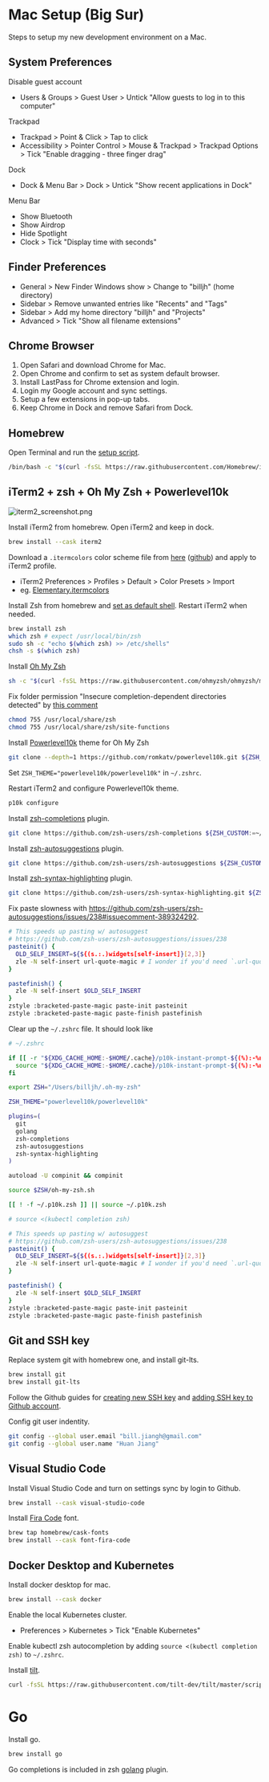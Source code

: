 # Mac Setup (Big Sur)

Steps to setup my new development environment on a Mac.

## System Preferences

Disable guest account
- Users & Groups > Guest User > Untick "Allow guests to log in to this computer"

Trackpad
- Trackpad > Point & Click > Tap to click
- Accessibility > Pointer Control > Mouse & Trackpad > Trackpad Options > Tick "Enable dragging - three finger drag"

Dock
- Dock & Menu Bar > Dock > Untick "Show recent applications in Dock"

Menu Bar
- Show Bluetooth
- Show Airdrop
- Hide Spotlight
- Clock > Tick "Display time with seconds"

## Finder Preferences

- General > New Finder Windows show > Change to "billjh" (home directory)
- Sidebar > Remove unwanted entries like "Recents" and "Tags"
- Sidebar > Add my home directory "billjh" and "Projects"
- Advanced > Tick "Show all filename extensions"

## Chrome Browser

1. Open Safari and download Chrome for Mac. 
1. Open Chrome and confirm to set as system default browser.
1. Install LastPass for Chrome extension and login. 
1. Login my Google account and sync settings. 
1. Setup a few extensions in pop-up tabs.
1. Keep Chrome in Dock and remove Safari from Dock.

## Homebrew

Open Terminal and run the [setup script](https://brew.sh/).

```bash
/bin/bash -c "$(curl -fsSL https://raw.githubusercontent.com/Homebrew/install/HEAD/install.sh)"
```

## iTerm2 + zsh + Oh My Zsh + Powerlevel10k

![iterm2_screenshot.png](/iterm2_screenshot.png)

Install iTerm2 from homebrew. Open iTerm2 and keep in dock.

```bash
brew install --cask iterm2
```

Download a `.itermcolors` color scheme file from [here](https://iterm2colorschemes.com/) ([github](https://github.com/mbadolato/iTerm2-Color-Schemes)) and apply to iTerm2 profile.
- iTerm2 Preferences > Profiles > Default > Color Presets > Import
- eg. [Elementary.itermcolors](https://raw.githubusercontent.com/mbadolato/iTerm2-Color-Schemes/master/schemes/Elementary.itermcolors)

Install Zsh from homebrew and [set as default shell](https://stackoverflow.com/a/44549662). Restart iTerm2 when needed.

```bash
brew install zsh
which zsh # expect /usr/local/bin/zsh
sudo sh -c "echo $(which zsh) >> /etc/shells"
chsh -s $(which zsh)
```

Install [Oh My Zsh](https://github.com/ohmyzsh/ohmyzsh#basic-installation)

```bash
sh -c "$(curl -fsSL https://raw.githubusercontent.com/ohmyzsh/ohmyzsh/master/tools/install.sh)"
```

Fix folder permission "Insecure completion-dependent directories detected" by [this comment](https://github.com/ohmyzsh/ohmyzsh/issues/6835#issuecomment-390187157)

```bash
chmod 755 /usr/local/share/zsh
chmod 755 /usr/local/share/zsh/site-functions
```
Install [Powerlevel10k](https://github.com/romkatv/powerlevel10k#oh-my-zsh) theme for Oh My Zsh

```bash
git clone --depth=1 https://github.com/romkatv/powerlevel10k.git ${ZSH_CUSTOM:-$HOME/.oh-my-zsh/custom}/themes/powerlevel10k
```

Set `ZSH_THEME="powerlevel10k/powerlevel10k"` in `~/.zshrc`.

Restart iTerm2 and configure Powerlevel10k theme.

```bash
p10k configure
```

Install [zsh-completions](https://github.com/zsh-users/zsh-completions#oh-my-zsh) plugin.

```bash
git clone https://github.com/zsh-users/zsh-completions ${ZSH_CUSTOM:=~/.oh-my-zsh/custom}/plugins/zsh-completions
```

Install [zsh-autosuggestions](https://github.com/zsh-users/zsh-autosuggestions/blob/master/INSTALL.md#oh-my-zsh) plugin.

```bash
git clone https://github.com/zsh-users/zsh-autosuggestions ${ZSH_CUSTOM:-~/.oh-my-zsh/custom}/plugins/zsh-autosuggestions
```

Install [zsh-syntax-highlighting](https://github.com/zsh-users/zsh-syntax-highlighting/blob/master/INSTALL.md#oh-my-zsh) plugin.

```bash
git clone https://github.com/zsh-users/zsh-syntax-highlighting.git ${ZSH_CUSTOM:-~/.oh-my-zsh/custom}/plugins/zsh-syntax-highlighting
```

Fix paste slowness with https://github.com/zsh-users/zsh-autosuggestions/issues/238#issuecomment-389324292.

```bash
# This speeds up pasting w/ autosuggest
# https://github.com/zsh-users/zsh-autosuggestions/issues/238
pasteinit() {
  OLD_SELF_INSERT=${${(s.:.)widgets[self-insert]}[2,3]}
  zle -N self-insert url-quote-magic # I wonder if you'd need `.url-quote-magic`?
}

pastefinish() {
  zle -N self-insert $OLD_SELF_INSERT
}
zstyle :bracketed-paste-magic paste-init pasteinit
zstyle :bracketed-paste-magic paste-finish pastefinish
```

Clear up the `~/.zshrc` file. It should look like

```bash
# ~/.zshrc

if [[ -r "${XDG_CACHE_HOME:-$HOME/.cache}/p10k-instant-prompt-${(%):-%n}.zsh" ]]; then
  source "${XDG_CACHE_HOME:-$HOME/.cache}/p10k-instant-prompt-${(%):-%n}.zsh"
fi

export ZSH="/Users/billjh/.oh-my-zsh"

ZSH_THEME="powerlevel10k/powerlevel10k"

plugins=(
  git
  golang
  zsh-completions
  zsh-autosuggestions
  zsh-syntax-highlighting
)

autoload -U compinit && compinit

source $ZSH/oh-my-zsh.sh

[[ ! -f ~/.p10k.zsh ]] || source ~/.p10k.zsh

# source <(kubectl completion zsh)

# This speeds up pasting w/ autosuggest
# https://github.com/zsh-users/zsh-autosuggestions/issues/238
pasteinit() {
  OLD_SELF_INSERT=${${(s.:.)widgets[self-insert]}[2,3]}
  zle -N self-insert url-quote-magic # I wonder if you'd need `.url-quote-magic`?
}

pastefinish() {
  zle -N self-insert $OLD_SELF_INSERT
}
zstyle :bracketed-paste-magic paste-init pasteinit
zstyle :bracketed-paste-magic paste-finish pastefinish
```

## Git and SSH key

Replace system git with homebrew one, and install git-lts.

```bash
brew install git
brew install git-lts
```

Follow the Github guides for [creating new SSH key](https://docs.github.com/en/free-pro-team@latest/github/authenticating-to-github/generating-a-new-ssh-key-and-adding-it-to-the-ssh-agent) and [adding SSH key to Github account](https://docs.github.com/en/free-pro-team@latest/github/authenticating-to-github/adding-a-new-ssh-key-to-your-github-account).

Config git user indentity.

```bash
git config --global user.email "bill.jiangh@gmail.com"
git config --global user.name "Huan Jiang"
```

## Visual Studio Code

Install Visual Studio Code and turn on settings sync by login to Github.

```bash
brew install --cask visual-studio-code
```

Install [Fira Code](https://github.com/tonsky/FiraCode/wiki/Installing#macos) font.

```bash
brew tap homebrew/cask-fonts
brew install --cask font-fira-code
```

## Docker Desktop and Kubernetes

Install docker desktop for mac.

```bash
brew install --cask docker
```

Enable the local Kubernetes cluster.
- Preferences > Kubernetes > Tick "Enable Kubernetes"

Enable kubectl zsh autocompletion by adding `source <(kubectl completion zsh)` to `~/.zshrc`.

Install [tilt](https://docs.tilt.dev/install.html#macos).

```bash
curl -fsSL https://raw.githubusercontent.com/tilt-dev/tilt/master/scripts/install.sh | bash
```

# Go

Install go.

```bash
brew install go
```

Go completions is included in zsh [golang](https://github.com/ohmyzsh/ohmyzsh/tree/master/plugins/golang) plugin.
